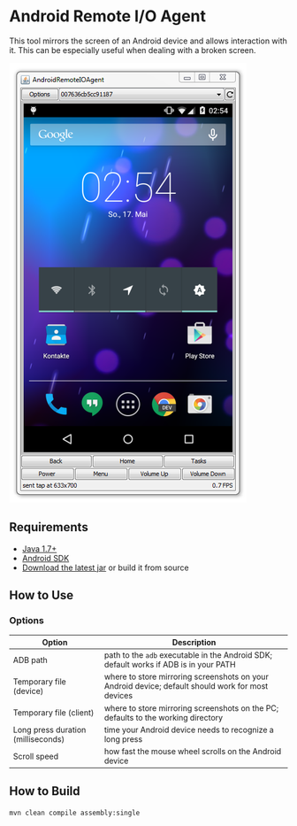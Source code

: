 Android Remote I/O Agent
========================

This tool mirrors the screen of an Android device and allows interaction with it. This can be especially useful when dealing with a broken screen.

![Demo Screenshot](doc/demo.png)



Requirements
------------

* [Java 1.7+](http://java.com/download/)
* [Android SDK](http://developer.android.com/sdk/installing/index.html)
* [Download the latest jar](https://github.com/wue-bros/AndroidRemoteIOAgent/releases) or build it from source



How to Use
----------

### Options

| Option                             | Description |
| ---------------------------------- | ----------- |
| ADB path                           | path to the `adb` executable in the Android SDK; default works if ADB is in your PATH |
| Temporary file (device)            | where to store mirroring screenshots on your Android device; default should work for most devices |
| Temporary file (client)            | where to store mirroring screenshots on the PC; defaults to the working directory |
| Long press duration (milliseconds) | time your Android device needs to recognize a long press |
| Scroll speed                       | how fast the mouse wheel scrolls on the Android device |



How to Build
------------

    mvn clean compile assembly:single
